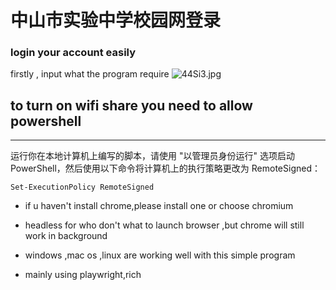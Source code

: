 中山市实验中学校园网登录
======================
### login your account easily

firstly , input what the program require
![44Si3.jpg](https://s1.328888.xyz/2022/05/07/44Si3.jpg)
### 
## to turn on wifi share you need to allow powershell
---------------------
运行你在本地计算机上编写的脚本，请使用 "以管理员身份运行" 选项启动 PowerShell，然后使用以下命令将计算机上的执行策略更改为 RemoteSigned：
```
Set-ExecutionPolicy RemoteSigned
```

* if u haven't install chrome,please install one or choose chromium

* headless for who don't what to launch browser ,but chrome will still work in background

* windows ,mac os ,linux are working well with this simple program

* mainly using playwright,rich
